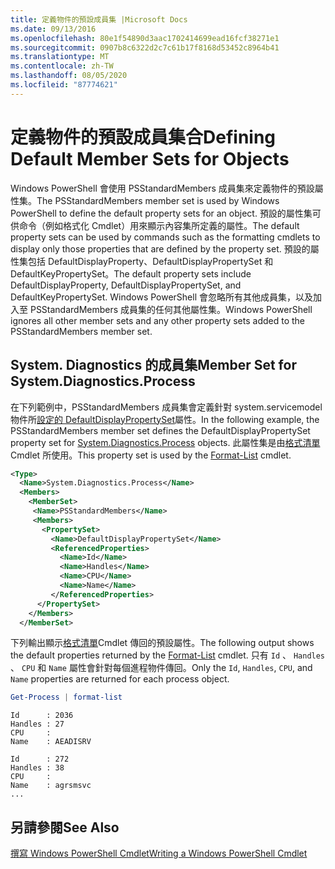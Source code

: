 ```yaml
---
title: 定義物件的預設成員集 |Microsoft Docs
ms.date: 09/13/2016
ms.openlocfilehash: 80e1f54890d3aac1702414699ead16fcf38271e1
ms.sourcegitcommit: 0907b8c6322d2c7c61b17f8168d53452c8964b41
ms.translationtype: MT
ms.contentlocale: zh-TW
ms.lasthandoff: 08/05/2020
ms.locfileid: "87774621"
---
```

# <a name="defining-default-member-sets-for-objects"></a><span data-ttu-id="c4fdf-102">定義物件的預設成員集合</span><span class="sxs-lookup"><span data-stu-id="c4fdf-102">Defining Default Member Sets for Objects</span></span>

<span data-ttu-id="c4fdf-103">Windows PowerShell 會使用 PSStandardMembers 成員集來定義物件的預設屬性集。</span><span class="sxs-lookup"><span data-stu-id="c4fdf-103">The PSStandardMembers member set is used by Windows PowerShell to define the default property sets for an object.</span></span> <span data-ttu-id="c4fdf-104">預設的屬性集可供命令（例如格式化 Cmdlet）用來顯示內容集所定義的屬性。</span><span class="sxs-lookup"><span data-stu-id="c4fdf-104">The default property sets can be used by commands such as the formatting cmdlets to display only those properties that are defined by the property set.</span></span> <span data-ttu-id="c4fdf-105">預設的屬性集包括 DefaultDisplayProperty、DefaultDisplayPropertySet 和 DefaultKeyPropertySet。</span><span class="sxs-lookup"><span data-stu-id="c4fdf-105">The default property sets include DefaultDisplayProperty, DefaultDisplayPropertySet, and DefaultKeyPropertySet.</span></span> <span data-ttu-id="c4fdf-106">Windows PowerShell 會忽略所有其他成員集，以及加入至 PSStandardMembers 成員集的任何其他屬性集。</span><span class="sxs-lookup"><span data-stu-id="c4fdf-106">Windows PowerShell ignores all other member sets and any other property sets added to the PSStandardMembers member set.</span></span>

## <a name="member-set-for-systemdiagnosticsprocess"></a><span data-ttu-id="c4fdf-107">System. Diagnostics 的成員集</span><span class="sxs-lookup"><span data-stu-id="c4fdf-107">Member Set for System.Diagnostics.Process</span></span>

<span data-ttu-id="c4fdf-108">在下列範例中，PSStandardMembers 成員集會定義針對 system.servicemodel 物件所[設定的 DefaultDisplayPropertySet](/dotnet/api/System.Diagnostics.Process)屬性。</span><span class="sxs-lookup"><span data-stu-id="c4fdf-108">In the following example, the PSStandardMembers member set defines the DefaultDisplayPropertySet property set for [System.Diagnostics.Process](/dotnet/api/System.Diagnostics.Process) objects.</span></span> <span data-ttu-id="c4fdf-109">此屬性集是由[格式清單](/powershell/module/Microsoft.PowerShell.Utility/Format-List)Cmdlet 所使用。</span><span class="sxs-lookup"><span data-stu-id="c4fdf-109">This property set is used by the [Format-List](/powershell/module/Microsoft.PowerShell.Utility/Format-List) cmdlet.</span></span>

```xml
<Type>
  <Name>System.Diagnostics.Process</Name>
  <Members>
    <MemberSet>
     <Name>PSStandardMembers</Name>
     <Members>
       <PropertySet>
         <Name>DefaultDisplayPropertySet</Name>
         <ReferencedProperties>
           <Name>Id</Name>
           <Name>Handles</Name>
           <Name>CPU</Name>
           <Name>Name</Name>
         </ReferencedProperties>
      </PropertySet>
    </Members>
  </MemberSet>
```

<span data-ttu-id="c4fdf-110">下列輸出顯示[格式清單](/powershell/module/Microsoft.PowerShell.Utility/Format-List)Cmdlet 傳回的預設屬性。</span><span class="sxs-lookup"><span data-stu-id="c4fdf-110">The following output shows the default properties returned by the [Format-List](/powershell/module/Microsoft.PowerShell.Utility/Format-List) cmdlet.</span></span> <span data-ttu-id="c4fdf-111">只有 `Id` 、 `Handles` 、 `CPU` 和 `Name` 屬性會針對每個進程物件傳回。</span><span class="sxs-lookup"><span data-stu-id="c4fdf-111">Only the `Id`, `Handles`, `CPU`, and `Name` properties are returned for each process object.</span></span>

```powershell
Get-Process | format-list
```

```output
Id      : 2036
Handles : 27
CPU     :
Name    : AEADISRV

Id      : 272
Handles : 38
CPU     :
Name    : agrsmsvc
...
```

## <a name="see-also"></a><span data-ttu-id="c4fdf-112">另請參閱</span><span class="sxs-lookup"><span data-stu-id="c4fdf-112">See Also</span></span>

[<span data-ttu-id="c4fdf-113">撰寫 Windows PowerShell Cmdlet</span><span class="sxs-lookup"><span data-stu-id="c4fdf-113">Writing a Windows PowerShell Cmdlet</span></span>](./writing-a-windows-powershell-cmdlet.md)

